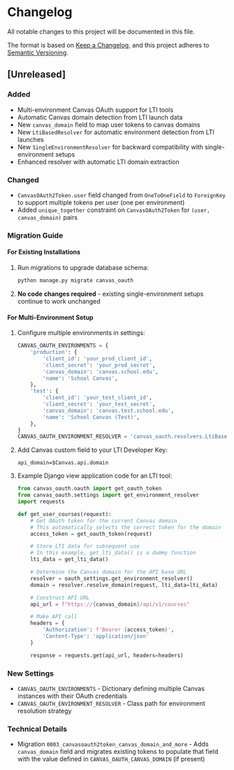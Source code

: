 # Changelog

All notable changes to this project will be documented in this file.

The format is based on [Keep a Changelog](https://keepachangelog.com/en/1.0.0/),
and this project adheres to [Semantic Versioning](https://semver.org/spec/v2.0.0.html).

## [Unreleased]

### Added

- Multi-environment Canvas OAuth support for LTI tools
- Automatic Canvas domain detection from LTI launch data
- New `canvas_domain` field to map user tokens to canvas domains
- New `LtiBasedResolver` for automatic environment detection from LTI launches
- New `SingleEnvironmentResolver` for backward compatibility with single-environment setups
- Enhanced resolver with automatic LTI domain extraction

### Changed

- `CanvasOAuth2Token.user` field changed from `OneToOneField` to `ForeignKey` to support multiple tokens per user (one per environment)
- Added `unique_together` constraint on `CanvasOAuth2Token` for `(user, canvas_domain)` pairs

### Migration Guide

#### For Existing Installations

1. Run migrations to upgrade database schema:

   ```bash
   python manage.py migrate canvas_oauth
   ```

2. **No code changes required** - existing single-environment setups continue to work unchanged

#### For Multi-Environment Setup

1. Configure multiple environments in settings:

   ```python
   CANVAS_OAUTH_ENVIRONMENTS = {
       'production': {
           'client_id': 'your_prod_client_id',
           'client_secret': 'your_prod_secret',
           'canvas_domain': 'canvas.school.edu',
           'name': 'School Canvas',
       },
       'test': {
           'client_id': 'your_test_client_id',
           'client_secret': 'your_test_secret',
           'canvas_domain': 'canvas.test.school.edu',
           'name': 'School Canvas (Test)',
       },
   }
   CANVAS_OAUTH_ENVIRONMENT_RESOLVER = 'canvas_oauth.resolvers.LtiBasedResolver'
   ```

2. Add Canvas custom field to your LTI Developer Key:

   ```text
   api_domain=$Canvas.api.domain
   ```

3. Example Django view application code for an LTI tool:

    ```python
    from canvas_oauth.oauth import get_oauth_token
    from canvas_oauth.settings import get_environment_resolver
    import requests

    def get_user_courses(request):
        # Get OAuth token for the current Canvas domain
        # This automatically selects the correct token for the domain
        access_token = get_oauth_token(request)

        # Store LTI data for subsequent use
        # In this example, get_lti_data() is a dummy function
        lti_data = get_lti_data()

        # Determine the Canvas domain for the API base URL
        resolver = oauth_settings.get_environment_resolver()
        domain = resolver.resolve_domain(request, lti_data=lti_data)

        # Construct API URL
        api_url = f"https://{canvas_domain}/api/v1/courses"

        # Make API call
        headers = {
            'Authorization': f'Bearer {access_token}',
            'Content-Type': 'application/json'
        }

        response = requests.get(api_url, headers=headers)
    ```

### New Settings

- `CANVAS_OAUTH_ENVIRONMENTS` - Dictionary defining multiple Canvas instances with their OAuth credentials
- `CANVAS_OAUTH_ENVIRONMENT_RESOLVER` - Class path for environment resolution strategy

### Technical Details

- Migration `0003_canvasoauth2token_canvas_domain_and_more` - Adds `canvas_domain`
field and migrates existing tokens to populate that field with the value defined in `CANVAS_OAUTH_CANVAS_DOMAIN` (if present)
